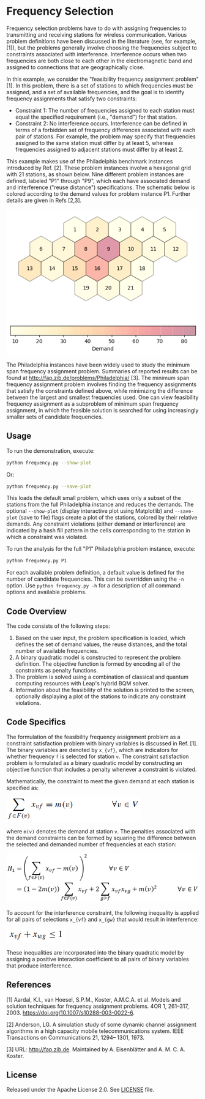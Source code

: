 # Frequency Selection

Frequency selection problems have to do with assigning frequencies to
transmitting and receiving stations for wireless communication.  Various problem
definitions have been discussed in the literature (see, for example, [1]), but
the problems generally involve choosing the frequencies subject to constraints
associated with interference.  Interference occurs when two frequencies are both
close to each other in the electromagnetic band and assigned to connections that
are geographically close.

In this example, we consider the "feasibility frequency assignment problem" [1].
In this problem, there is a set of stations to which frequencies must be
assigned, and a set of available frequencies, and the goal is to identify
frequency assignments that satisfy two constraints:

- Constraint 1: The number of frequencies assigned to each station must equal
  the specified requirement (i.e., "demand") for that station.
- Constraint 2: No interference occurs.  Interference can be defined in terms of
  a forbidden set of frequency differences associated with each pair of
  stations.  For example, the problem may specify that frequencies assigned to
  the same station must differ by at least 5, whereas frequencies assigned to
  adjacent stations must differ by at least 2.

This example makes use of the Philadelphia benchmark instances introduced by
Ref. [2].  These problem instances involve a hexagonal grid with 21 stations, as
shown below.  Nine different problem instances are defined, labeled "P1" through
"P9", which each have associated demand and interference ("reuse distance")
specifications.  The schematic below is colored according to the demand values
for problem instance P1.  Further details are given in Refs [2,3].

![Philadelphia instance](_static/Philadelphia.png)

The Philadelphia instances have been widely used to study the minimum span
frequency assignment problem.  Summaries of reported results can be found at
http://fap.zib.de/problems/Philadelphia/ [3].  The minimum span frequency
assignment problem involves finding the frequency assignments that satisfy the
constraints defined above, while minimizing the difference between the largest
and smallest frequencies used.  One can view feasibility frequency assignment as
a subproblem of minimum span frequency assignment, in which the feasible
solution is searched for using increasingly smaller sets of candidate
frequencies.


## Usage

To run the demonstration, execute:

```bash
python frequency.py --show-plot
```

Or:

```bash
python frequency.py --save-plot
```

This loads the default small problem, which uses only a subset of the stations
from the full Philadelphia instance and reduces the demands.  The optional
`--show-plot` (display interactive plot using Matplotlib) and `--save-plot`
(save to file) flags create a plot of the stations, colored by their relative
demands.  Any constraint violations (either demand or interference) are
indicated by a hash fill pattern in the cells corresponding to the station in
which a constraint was violated.

To run the analysis for the full "P1" Philadelphia problem instance, execute:

```bash
python frequency.py P1
```

For each available problem definition, a default value is defined for the number
of candidate frequencies.  This can be overridden using the `-n` option.  Use
`python frequency.py -h` for a description of all command options and available
problems.


## Code Overview

The code consists of the following steps:

1. Based on the user input, the problem specification is loaded, which defines
   the set of demand values, the reuse distances, and the total number of
   available frequencies.
2. A binary quadratic model is constructed to represent the problem definition.
   The objective function is formed by encoding all of the constraints as
   penalty functions.
3. The problem is solved using a combination of classical and quantum computing
   resources with Leap's hybrid BQM solver.
4. Information about the feasibility of the solution is printed to the screen,
   optionally displaying a plot of the stations to indicate any constraint
   violations.


## Code Specifics

The formulation of the feasibility frequency assignment problem as a constraint
satisfaction problem with binary variables is discussed in Ref. [1].  The binary
variables are denoted by `x_{vf}`, which are indicators for whether frequency
`f` is selected for station `v`.  The constraint satisfaction problem is
formulated as a binary quadratic model by constructing an objective function
that includes a penalty whenever a constraint is violated.

Mathematically, the constraint to meet the given demand at each station is
specified as:

![Eq1](_static/Eq1.png)

where `m(v)` denotes the demand at station `v`. The penalties associated with
the demand constraints can be formed by squaring the difference between the
selected and demanded number of frequencies at each station:

![H1](_static/H1.png)

To account for the interference constraint, the following inequality is applied
for all pairs of selections `x_{vf}` and `x_{gw}` that would result in
interference:

![Eq2](_static/Eq2.png)

These inequalities are incorporated into the binary quadratic model by assigning
a positive interaction coefficient to all pairs of binary variables that produce
interference.


## References

[1] Aardal, K.I., van Hoesel, S.P.M., Koster, A.M.C.A. et al. Models and
solution techniques for frequency assignment problems. 4OR 1, 261–317,
2003. https://doi.org/10.1007/s10288-003-0022-6.

[2] Anderson, LG. A simulation study of some dynamic channel assignment
algorithms in a high capacity mobile telecommunications system. IEEE
Transactions on Communications 21, 1294– 1301, 1973.

[3] URL: http://fap.zib.de. Maintained by A. Eisenblätter and
A. M. C. A. Koster.


## License

Released under the Apache License 2.0. See [LICENSE](LICENSE) file.
